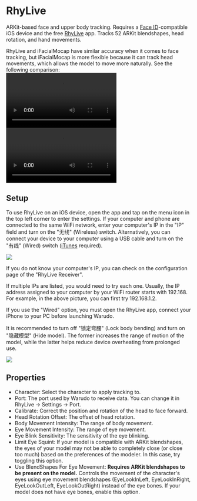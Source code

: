 # RhyLive

ARKit-based face and upper body tracking. Requires a [Face ID](https://support.apple.com/en-us/HT208109)-compatible iOS device and the free [RhyLive](https://apps.apple.com/us/app/rhylive/) app. Tracks 52 ARKit blendshapes, head rotation, and hand movements.

<div className="hint hint-info">
RhyLive and iFacialMocap have similar accuracy when it comes to face tracking, but iFacialMocap is more flexible because it can track head movements, which allows the model to move more naturally. See the following comparison:

<div className="video-box"><video controls src="https://user-images.githubusercontent.com/3406505/209767938-26ae5946-0fea-48f2-96c8-4d37a76eb4f4.mp4" />
RhyLive
</div>

<div className="video-box"><video controls src="https://user-images.githubusercontent.com/3406505/209767940-fd308011-2343-4f41-a33b-9da21136ab6b.mp4" />
iFacialMocap
</div>
</div>

## Setup

To use RhyLive on an iOS device, open the app and tap on the menu icon in the top left corner to enter the settings. If your computer and phone are connected to the same WiFi network, enter your computer's IP in the "IP" field and turn on the "无线" (Wireless) switch. Alternatively, you can connect your device to your computer using a USB cable and turn on the "有线" (Wired) switch ([iTunes](https://www.apple.com/itunes/) required).

![](</images/image(8)(2)(2).png>)

<div className="hint hint-info">
If you do not know your computer's IP, you can check on the configuration page of the "RhyLive Receiver".

<img src="/images/image(26)(2).png" alt="" data-size="original" />

If multiple IPs are listed, you would need to try each one. Usually, the IP address assigned to your computer by your WiFi router starts with 192.168. For example, in the above picture, you can first try 192.168.1.2.
</div>

<div className="hint hint-info">
If you use the "Wired" option, you must open the RhyLive app, connect your iPhone to your PC before launching Warudo.
</div>

It is recommended to turn off "锁定弯腰" (Lock body bending) and turn on "隐藏模型" (Hide model). The former increases the range of motion of the model, while the latter helps reduce device overheating from prolonged use.

![](</images/image(14)(1)(2).png>)

## Properties

* Character: Select the character to apply tracking to.
* Port: The port used by Warudo to receive data. You can change it in RhyLive -> Settings -> Port.
* Calibrate: Correct the position and rotation of the head to face forward.
* Head Rotation Offset: The offset of head rotation.
* Body Movement Intensity: The range of body movement.
* Eye Movement Intensity: The range of eye movement.
* Eye Blink Sensitivity: The sensitivity of the eye blinking.
* Limit Eye Squint: If your model is compatible with ARKit blendshapes, the eyes of your model may not be able to completely close (or close too much) based on the preferences of the modeler. In this case, try toggling this option.
* Use BlendShapes For Eye Movement: **Requires ARKit blendshapes to be present on the model.** Controls the movement of the character's eyes using eye movement blendshapes (EyeLookInLeft, EyeLookInRight, EyeLookOutLeft, EyeLookOutRight) instead of the eye bones. If your model does not have eye bones, enable this option.
